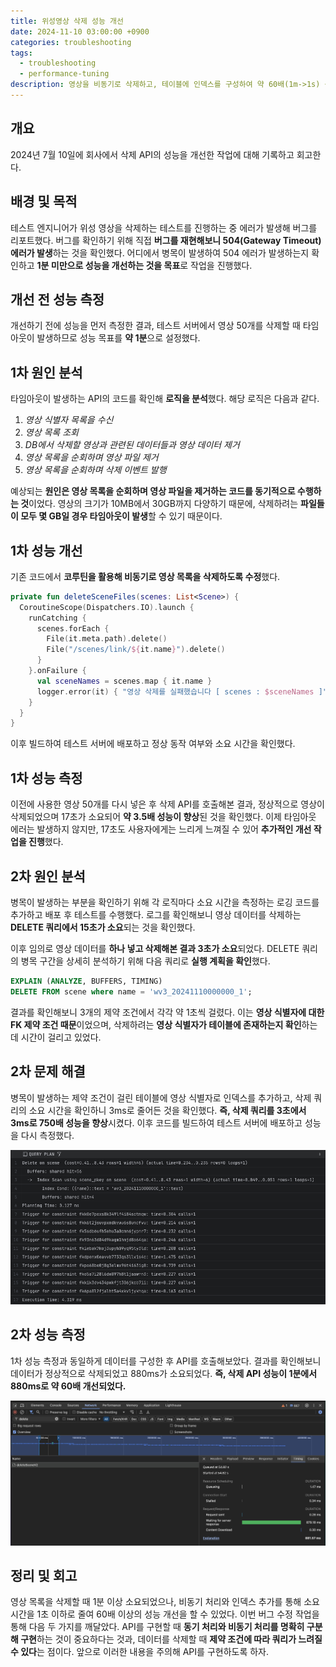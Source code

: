 ```yaml
---
title: 위성영상 삭제 성능 개선
date: 2024-11-10 03:00:00 +0900
categories: troubleshooting
tags:
  - troubleshooting
  - performance-tuning
description: 영상을 비동기로 삭제하고, 테이블에 인덱스를 구성하여 약 60배(1m->1s) 성능 개선
---
```


## 개요

2024년 7월 10일에 회사에서 삭제 API의 성능을 개선한 작업에 대해 기록하고 회고한다.

## 배경 및 목적

테스트 엔지니어가 위성 영상을 삭제하는 테스트를 진행하는 중 에러가 발생해 버그를 리포트했다. 버그를 확인하기 위해 직접 **버그를 재현해보니 504(Gateway Timeout) 에러가 발생**하는 것을 확인했다. 어디에서 병목이 발생하여 504 에러가 발생하는지 확인하고 **1분 미만으로 성능을 개선하는 것을 목표**로 작업을 진행했다.

## 개선 전 성능 측정

개선하기 전에 성능을 먼저 측정한 결과, 테스트 서버에서 영상 50개를 삭제할 때 타임아웃이 발생하므로 성능 목표를 **약 1분**으로 설정했다.

## 1차 원인 분석

타임아웃이 발생하는 API의 코드를 확인해 **로직을 분석**했다. 해당 로직은 다음과 같다.

1. _영상 식별자 목록을 수신_
2. _영상 목록 조회_
3. _DB에서 삭제할 영상과 관련된 데이터들과 영상 데이터 제거_
4. _영상 목록을 순회하며 영상 파일 제거_
5. _영상 목록을 순회하며 삭제 이벤트 발행_

예상되는 **원인은 영상 목록을 순회하며 영상 파일을 제거하는 코드를 동기적으로 수행하는 것**이었다. 영상의 크기가 10MB에서 30GB까지 다양하기 때문에, 삭제하려는 **파일들이 모두 몇 GB일 경우 타임아웃이 발생**할 수 있기 때문이다.

## 1차 성능 개선

기존 코드에서 **코루틴을 활용해 비동기로 영상 목록을 삭제하도록 수정**했다.

```kotlin
private fun deleteSceneFiles(scenes: List<Scene>) {
  CoroutineScope(Dispatchers.IO).launch {
    runCatching {
      scenes.forEach {
        File(it.meta.path).delete()
        File("/scenes/link/${it.name}").delete()
      }
    }.onFailure {
      val sceneNames = scenes.map { it.name }
      logger.error(it) { "영상 삭제를 실패했습니다 [ scenes : $sceneNames ]" }
    }
  }
}
```

이후 빌드하여 테스트 서버에 배포하고 정상 동작 여부와 소요 시간을 확인했다.

## 1차 성능 측정

이전에 사용한 영상 50개를 다시 넣은 후 삭제 API를 호출해본 결과, 정상적으로 영상이 삭제되었으며 17초가 소요되어 **약 3.5배 성능이 향상**된 것을 확인했다. 이제 타임아웃 에러는 발생하지 않지만, 17초도 사용자에게는 느리게 느껴질 수 있어 **추가적인 개선 작업을 진행**했다.

## 2차 원인 분석

병목이 발생하는 부분을 확인하기 위해 각 로직마다 소요 시간을 측정하는 로깅 코드를 추가하고 배포 후 테스트를 수행했다. 로그를 확인해보니 영상 데이터를 삭제하는 **DELETE 쿼리에서 15초가 소요**되는 것을 확인했다.

이후 임의로 영상 데이터를 **하나 넣고 삭제해본 결과 3초가 소요**되었다. DELETE 쿼리의 병목 구간을 상세히 분석하기 위해 다음 쿼리로 **실행 계획을 확인**했다.

```sql
EXPLAIN (ANALYZE, BUFFERS, TIMING)  
DELETE FROM scene where name = 'wv3_20241110000000_1';
```

결과를 확인해보니 3개의 제약 조건에서 각각 약 1초씩 걸렸다. 이는 **영상 식별자에 대한 FK 제약 조건 때문**이었으며, 삭제하려는 **영상 식별자가 테이블에 존재하는지 확인**하는 데 시간이 걸리고 있었다.

## 2차 문제 해결

병목이 발생하는 제약 조건이 걸린 테이블에 영상 식별자로 인덱스를 추가하고, 삭제 쿼리의 소요 시간을 확인하니 3ms로 줄어든 것을 확인했다. **즉, 삭제 쿼리를 3초에서 3ms로 750배 성능을 향상**시켰다. 이후 코드를 빌드하여 테스트 서버에 배포하고 성능을 다시 측정했다.

![query-plan](/assets/img/2024-11-10-delete-scene-performance-1.png)

## 2차 성능 측정

1차 성능 측정과 동일하게 데이터를 구성한 후 API를 호출해보았다. 결과를 확인해보니 데이터가 정상적으로 삭제되었고 880ms가 소요되었다. **즉, 삭제 API 성능이 1분에서 880ms로 약 60배 개선되었다.**

![query-plan](/assets/img/2024-11-10-delete-scene-performance-2.png)

## 정리 및 회고

영상 목록을 삭제할 때 1분 이상 소요되었으나, 비동기 처리와 인덱스 추가를 통해 소요 시간을 1초 이하로 줄여 60배 이상의 성능 개선을 할 수 있었다. 이번 버그 수정 작업을 통해 다음 두 가지를 깨달았다. API를 구현할 때 **동기 처리와 비동기 처리를 명확히 구분해 구현**하는 것이 중요하다는 것과, 데이터를 삭제할 때 **제약 조건에 따라 쿼리가 느려질 수 있다**는 점이다. 앞으로 이러한 내용을 주의해 API를 구현하도록 하자.